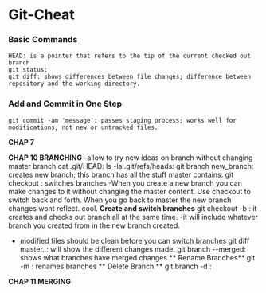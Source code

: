 # Git-Cheat
### Basic Commands
```rm -rf <directory name>: removes non-empty directory.
HEAD: is a pointer that refers to the tip of the current checked out branch
git status:
git diff: shows differences between file changes; difference between repository and the working directory.

```
### Add and Commit in One Step
```
git commit -am 'message': passes staging process; works well for modifications, not new or untracked files.
```
**CHAP 7**

**CHAP 10 BRANCHING**
  -allow to try new ideas on branch without changing master branch
cat .git/HEAD: 
ls -la .git/refs/heads:
git branch new_branch: creates new branch; this branch has all the stuff master contains.
git checkout <name of branch>: switches branches
  -When you create a new branch you can make changes to it without changing the master content. Use
    checkout to switch back and forth. When you go back to master the new branch changes wont reflect. cool.
**Create and switch branches**
git checkout -b <new name>: it creates and checks out branch all at the same time.
  -it will include whatever branch you created from in the new branch created.
  - modified files should be clean before you can switch branches
git diff master..<new branch>: will show the different changes made.
git branch --merged: shows what branches have merged changes
** Rename Branches**
git -m <old name> <new name>: renames branches
** Delete Branch **
git branch -d <name of branch to delete>:

**CHAP 11 MERGING**
